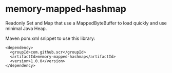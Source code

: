 # memory-mapped-hashmap
Readonly Set and Map that use a MappedByteBuffer to load quickly and use minimal Java Heap.

Maven pom.xml snippet to use this library:
```
<dependency>
  <groupId>com.github.scr</groupId>
  <artifactId>memory-mapped-hashmap</artifactId>
  <version>1.0.0</version>
</dependency>
```